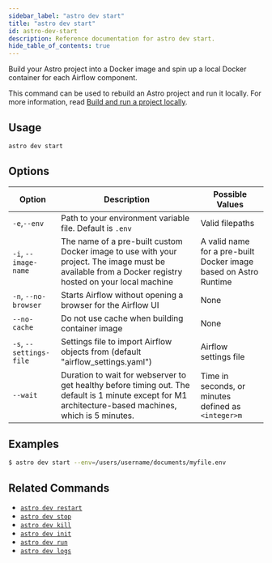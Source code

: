 ```yaml
---
sidebar_label: "astro dev start"
title: "astro dev start"
id: astro-dev-start
description: Reference documentation for astro dev start.
hide_table_of_contents: true
---
```


Build your Astro project into a Docker image and spin up a local Docker container for each Airflow component.

This command can be used to rebuild an Astro project and run it locally. For more information, read [Build and run a project locally](develop-project.md#build-and-run-a-project-locally).

## Usage

```sh
astro dev start
```

## Options

| Option          | Description                   | Possible Values                                                  |
| -------------------- | ----------------------------------------------------------------------------------------------------------------------------------------------------- | ---------------------------------------------------------------- |
| `-e`,`--env`         | Path to your environment variable file. Default is `.env`                                                                                             | Valid filepaths                                                  |
| `-i`, `--image-name` | The name of a pre-built custom Docker image to use with your project. The image must be available from a Docker registry hosted on your local machine | A valid name for a pre-built Docker image based on Astro Runtime |
| `-n`, `--no-browser` | Starts Airflow without opening a browser for the Airflow UI      | None                                                             |
| `--no-cache`         | Do not use cache when building container image                   | None                                                             |
| `-s`, `--settings-file` | Settings file to import Airflow objects from (default "airflow_settings.yaml") | Airflow settings file                           |
| `--wait`                | Duration to wait for webserver to get healthy before timing out. The default is 1 minute except for M1 architecture-based machines, which is 5 minutes. | Time in seconds, or minutes defined as `<integer>m` |


## Examples

```sh
$ astro dev start --env=/users/username/documents/myfile.env
```

## Related Commands

- [`astro dev restart`](cli/astro-dev-restart.md)
- [`astro dev stop`](cli/astro-dev-stop.md)
- [`astro dev kill`](cli/astro-dev-kill.md)
- [`astro dev init`](cli/astro-dev-init.md)
- [`astro dev run`](cli/astro-dev-run.md)
- [`astro dev logs`](cli/astro-dev-logs.md)
